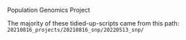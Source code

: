 Population Genomics Project


The majority of these tidied-up-scripts came from this path: `20210816_projects/20210816_snp/20220513_snp/`
